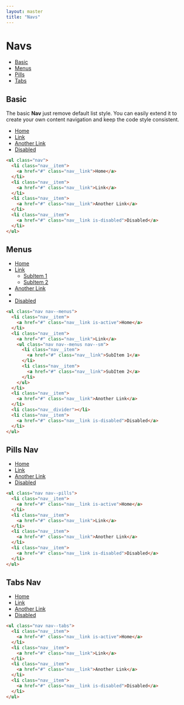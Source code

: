 ```yaml
---
layout: master
title: "Navs"
---
```


# Navs
- [Basic](#basic)
- [Menus](#menus)
- [Pills](#pills)
- [Tabs](#tabs)

## Basic
The basic **Nav** just remove default list style. You can easily extend it to create your own content navigation and keep the code style consistent.

<div class="u-mb-15">
  <ul class="nav">
    <li class="nav__item">
      <a href="#" class="nav__link">Home</a>
    </li>
    <li class="nav__item">
      <a href="#" class="nav__link">Link</a>
    </li>
    <li class="nav__item">
      <a href="#" class="nav__link">Another Link</a>
    </li>
    <li class="nav__item">
      <a href="#" class="nav__link is-disabled">Disabled</a>
    </li>
  </ul>
</div>

```html
<ul class="nav">
  <li class="nav__item">
    <a href="#" class="nav__link">Home</a>
  </li>
  <li class="nav__item">
    <a href="#" class="nav__link">Link</a>
  </li>
  <li class="nav__item">
    <a href="#" class="nav__link">Another Link</a>
  </li>
  <li class="nav__item">
    <a href="#" class="nav__link is-disabled">Disabled</a>
  </li>
</ul>
```

## Menus

<div class="l-row">
  <div class="l-col-6@md">
    <ul class="nav nav--menus u-mb-15">
      <li class="nav__item">
        <a href="#" class="nav__link is-active">Home</a>
      </li>
      <li class="nav__item">
        <a href="#" class="nav__link">Link</a>
        <ul class="nav nav--menus nav--sm">
          <li class="nav__item">
            <a href="#" class="nav__link">SubItem 1</a>
          </li>
          <li class="nav__item">
            <a href="#" class="nav__link">SubItem 2</a>
          </li>
        </ul>
      </li>
      <li class="nav__item">
        <a href="#" class="nav__link">Another Link</a>
      </li>
      <li class="nav__divider"></li>
      <li class="nav__item">
        <a href="#" class="nav__link is-disabled">Disabled</a>
      </li>
    </ul>
  </div>
</div>

```html
<ul class="nav nav--menus">
  <li class="nav__item">
    <a href="#" class="nav__link is-active">Home</a>
  </li>
  <li class="nav__item">
    <a href="#" class="nav__link">Link</a>
    <ul class="nav nav--menus nav--sm">
      <li class="nav__item">
        <a href="#" class="nav__link">SubItem 1</a>
      </li>
      <li class="nav__item">
        <a href="#" class="nav__link">SubItem 2</a>
      </li>
    </ul>
  </li>
  <li class="nav__item">
    <a href="#" class="nav__link">Another Link</a>
  </li>
  <li class="nav__divider"></li>
  <li class="nav__item">
    <a href="#" class="nav__link is-disabled">Disabled</a>
  </li>
</ul>
```

## Pills Nav

<div class="u-mb-15">
  <ul class="nav nav--pills">
    <li class="nav__item">
      <a href="#" class="nav__link is-active">Home</a>
    </li>
    <li class="nav__item">
      <a href="#" class="nav__link">Link</a>
    </li>
    <li class="nav__item">
      <a href="#" class="nav__link">Another Link</a>
    </li>
    <li class="nav__item">
      <a href="#" class="nav__link is-disabled">Disabled</a>
    </li>
  </ul>
</div>

```html
<ul class="nav nav--pills">
  <li class="nav__item">
    <a href="#" class="nav__link is-active">Home</a>
  </li>
  <li class="nav__item">
    <a href="#" class="nav__link">Link</a>
  </li>
  <li class="nav__item">
    <a href="#" class="nav__link">Another Link</a>
  </li>
  <li class="nav__item">
    <a href="#" class="nav__link is-disabled">Disabled</a>
  </li>
</ul>
```

## Tabs Nav

<div class="u-mb-15">
  <ul class="nav nav--tabs">
    <li class="nav__item">
      <a href="#" class="nav__link is-active">Home</a>
    </li>
    <li class="nav__item">
      <a href="#" class="nav__link">Link</a>
    </li>
    <li class="nav__item">
      <a href="#" class="nav__link">Another Link</a>
    </li>
    <li class="nav__item">
      <a href="#" class="nav__link is-disabled">Disabled</a>
    </li>
  </ul>
</div>

```html
<ul class="nav nav--tabs">
  <li class="nav__item">
    <a href="#" class="nav__link is-active">Home</a>
  </li>
  <li class="nav__item">
    <a href="#" class="nav__link">Link</a>
  </li>
  <li class="nav__item">
    <a href="#" class="nav__link">Another Link</a>
  </li>
  <li class="nav__item">
    <a href="#" class="nav__link is-disabled">Disabled</a>
  </li>
</ul>
```
